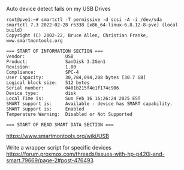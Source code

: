 
Auto device detect fails on my USB Drives

``` console
root@pve1:~# smartctl -T permissive -d scsi -A -i /dev/sda
smartctl 7.3 2022-02-28 r5338 [x86_64-linux-6.8.12-8-pve] (local build)
Copyright (C) 2002-22, Bruce Allen, Christian Franke, www.smartmontools.org

=== START OF INFORMATION SECTION ===
Vendor:               USB
Product:              SanDisk 3.2Gen1
Revision:             1.00
Compliance:           SPC-4
User Capacity:        30,784,094,208 bytes [30.7 GB]
Logical block size:   512 bytes
Serial number:        0401b215f4e1f174c906
Device type:          disk
Local Time is:        Sun Feb 16 16:26:24 2025 EST
SMART support is:     Available - device has SMART capability.
SMART support is:     Enabled
Temperature Warning:  Disabled or Not Supported

=== START OF READ SMART DATA SECTION ===
```

https://www.smartmontools.org/wiki/USB

Write a wrapper script for specific devices
https://forum.proxmox.com/threads/issues-with-hp-p420i-and-smart.79669/page-2#post-476493
